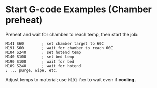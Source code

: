 # Start G-code Examples (Chamber preheat)

Preheat and wait for chamber to reach temp, then start the job:

```
M141 S60        ; set chamber target to 60C
M191 S60        ; wait for chamber to reach 60C
M104 S240       ; set hotend temp
M140 S100       ; set bed temp
M190 S100       ; wait for bed
M109 S240       ; wait for hotend
; ... purge, wipe, etc.
```

Adjust temps to material; use `M191 Rxx` to wait even if **cooling**.
